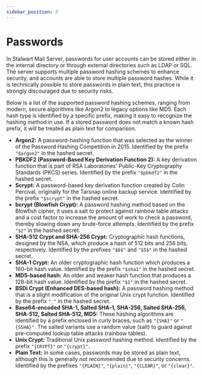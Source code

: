 ```yaml
---
sidebar_position: 3
---
```


# Passwords

In Stalwart Mail Server, passwords for user accounts can be stored either in the internal directory or through external directories such as LDAP or SQL. The server supports multiple password hashing schemes to enhance security, and accounts are able to store multiple password hashes. While it is technically possible to store passwords in plain text, this practice is strongly discouraged due to security risks.

Below is a list of the supported password hashing schemes, ranging from modern, secure algorithms like Argon2 to legacy options like MD5. Each hash type is identified by a specific prefix, making it easy to recognize the hashing method in use. If a stored password does not match a known hash prefix, it will be treated as plain text for comparison.

- **Argon2:** A password-hashing function that was selected as the winner of the Password Hashing Competition in 2015. Identified by the prefix `"$argon2"` in the hashed secret.
- **PBKDF2 (Password-Based Key Derivation Function 2):** A key derivation function that is part of RSA Laboratories' Public-Key Cryptography Standards (PKCS) series. Identified by the prefix `"$pbkdf2"` in the hashed secret.
- **Scrypt:** A password-based key derivation function created by Colin Percival, originally for the Tarsnap online backup service. Identified by the prefix `"$scrypt"` in the hashed secret.
- **bcrypt (Blowfish Crypt):** A password hashing method based on the Blowfish cipher, it uses a salt to protect against rainbow table attacks and a cost factor to increase the amount of work to check a password, thereby slowing down any brute-force attempts. Identified by the prefix `"$2"` in the hashed secret.
- **SHA-512 Crypt and SHA-256 Crypt:** Cryptographic hash functions, designed by the NSA, which produce a hash of 512 bits and 256 bits, respectively. Identified by the prefixes `"$6$"` and `"$5$"` in the hashed secret.
- **SHA-1 Crypt:** An older cryptographic hash function which produces a 160-bit hash value. Identified by the prefix `"$sha1"` in the hashed secret.
- **MD5-based hash:** An older and weaker hash function that produces a 128-bit hash value. Identified by the prefix `"$1"` in the hashed secret.
- **BSDi Crypt (Enhanced DES-based hash):** A password hashing method that is a slight modification of the original Unix crypt function. Identified by the prefix `"_"` in the hashed secret.
- **Base64-encoded SHA-1, Salted SHA-1, SHA-256, Salted SHA-256, SHA-512, Salted SHA-512, MD5:** These hashing algorithms are identified by a prefix enclosed in curly braces, such as `"{SHA}"` or `"{SSHA}"`. The salted variants use a random value (salt) to guard against pre-computed lookup table attacks (rainbow tables).
- **Unix Crypt:** Traditional Unix password hashing method. Identified by the prefix `"{CRYPT}"` or `"{crypt}"`.
- **Plain Text:** In some cases, passwords may be stored as plain text, although this is generally not recommended due to security concerns. Identified by the prefixes `"{PLAIN}"`, `"{plain}"`, `"{CLEAR}"`, or `"{clear}"`.

